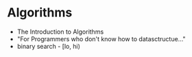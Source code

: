 # Algorithms

* The Introduction to Algorithms
* "For Programmers who don't know how to datasctructue..."
* binary search - [lo, hi)

